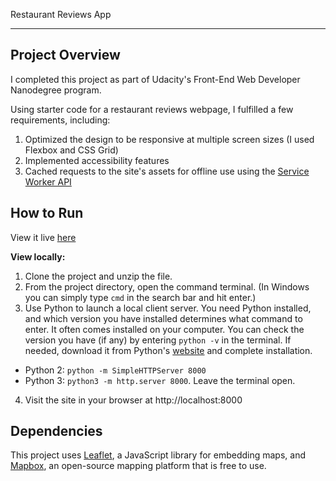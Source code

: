 Restaurant Reviews App

---

## Project Overview

I completed this project as part of Udacity's Front-End Web Developer Nanodegree program.

Using starter code for a restaurant reviews webpage, I fulfilled a few requirements, including:
1. Optimized the design to be responsive at multiple screen sizes (I used Flexbox and CSS Grid)
2. Implemented accessibility features
3. Cached requests to the site's assets for offline use using the [Service Worker API](https://developer.mozilla.org/en-US/docs/Web/API/Service_Worker_API)

## How to Run

View it live [here](https://nataliecardot.com/mws-restaurant-stage-1/)

**View locally:**

1. Clone the project and unzip the file.
2. From the project directory, open the command terminal. (In Windows you can simply type `cmd` in the search bar and hit enter.)
3. Use Python to launch a local client server. You need Python installed, and which version you have installed determines what command to enter. It often comes installed on your computer. You can check the version you have (if any) by entering `python -v` in the terminal. If needed, download it from Python's [website](https://www.python.org/downloads/) and complete installation.
* Python 2: `python -m SimpleHTTPServer 8000`
* Python 3: `python3 -m http.server 8000`. Leave the terminal open.
4. Visit the site in your browser at http://localhost:8000

## Dependencies

This project uses [Leaflet](https://leafletjs.com/), a JavaScript library for embedding maps, and [Mapbox](https://www.mapbox.com/), an open-source mapping platform that is free to use.
